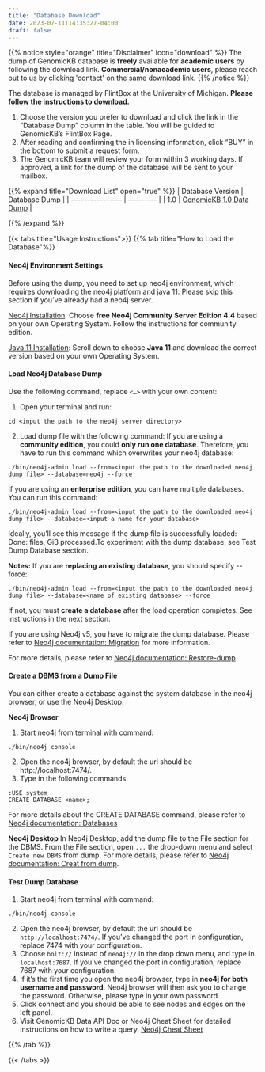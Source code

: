 ```yaml
---
title: "Database Download"
date: 2023-07-11T14:35:27-04:00
draft: false
---
```


{{% notice style="orange" title="Disclaimer" icon="download" %}}
The dump of GenomicKB database is **freely** available for **academic users** by following the download link. **Commercial/nonacademic users**, please reach out to us by clicking 'contact' on the same download link.
{{% /notice %}}

The database is managed by FlintBox at the University of Michigan. **Please follow the instructions to download.**
1. Choose the version you prefer to download and click the link in the “Database Dump” column in the table. You will be guided to GenomicKB’s FlintBox Page.
2. After reading and confirming the in licensing information, click “BUY” in the bottom to submit a request form.
3. The GenomicKB team will review your form within 3 working days. If approved, a link for the dump of the database will be sent to your mailbox.

{{% expand title="Download List" open="true" %}}
| Database Version | Database Dump |
| ---------------- | --------- |
| 1.0 | [GenomicKB 1.0 Data Dump](https://umich.flintbox.com/technologies/811eeb39-f581-4752-a319-7eed6beb0a8e) |


{{% /expand %}}

{{< tabs title="Usage Instructions">}}
{{% tab title="How to Load the Database"%}}
#### Neo4j Environment Settings
Before using the dump, you need to set up neo4j environment, which requires downloading the neo4j platform and java 11. Please skip this section if you’ve already had a neo4j server. 

[Neo4j Installation](https://neo4j.com/download-center/#community): Choose **free Neo4j Community Server Edition 4.4** based on your own Operating System. Follow the instructions for community edition.

[Java 11 Installation](https://www.oracle.com/java/technologies/downloads/#java11): Scroll down to choose **Java 11** and download the correct version based on your own Operating System.

#### Load Neo4j Database Dump

Use the following command, replace `<…>` with your own content:

1. Open your terminal and run: 
```
cd <input the path to the neo4j server directory>
```
2. Load dump file with the following command: If you are using a **community edition**, you could **only run one database**. Therefore, you have to run this command which overwrites your neo4j database:
```
./bin/neo4j-admin load --from=<input the path to the downloaded neo4j dump file> --database=neo4j --force
```

If you are using an **enterprise edition**, you can have multiple databases. You can run this command:
```
./bin/neo4j-admin load --from=<input the path to the downloaded neo4j dump file> --database=<input a name for your database>
```
Ideally, you’ll see this message if the dump file is successfully loaded: Done: <some number> files, <some number> GiB processed.To experiment with the dump database, see Test Dump Database section.

**Notes:** If you are **replacing an existing database**, you should specify --force: 
```
./bin/neo4j-admin load --from=<input the path to the downloaded neo4j dump file> --database=<name of existing database> --force
```
If not, you must **create a database** after the load operation completes. See instructions in the next section.

If you are using Neo4j v5, you have to migrate the dump database. Please refer to [Neo4j documentation: Migration](https://neo4j.com/docs/upgrade-migration-guide/current/version-5/migration/) for more information.

For more details, please refer to [Neo4j documentation: Restore-dump](https://neo4j.com/docs/operations-manual/4.4/backup-restore/restore-dump/).

#### Create a DBMS from a Dump File
You can either create a database against the system database in the neo4j browser, or use the Neo4j Desktop.

**Neo4j Browser**
1. Start neo4j from terminal with command: 
```
./bin/neo4j console
```
2. Open the neo4j browser, by default the url should be http://localhost:7474/.
3. Type in the following commands:
```
:USE system
CREATE DATABASE <name>;
```
For more details about the CREATE DATABASE command, please refer to [Neo4j documentation: Databases](https://neo4j.com/docs/cypher-manual/4.4/administration/databases/)

**Neo4j Desktop**
In Neo4j Desktop, add the dump file to the File section for the DBMS. From the File section, open `...` the drop-down menu and select `Create new DBMS` from dump.
For more details, please refer to [Neo4j documentation: Creat from dump](https://neo4j.com/docs/desktop-manual/current/operations/create-from-dump/).

#### Test Dump Database
1. Start neo4j from terminal with command: 
```
./bin/neo4j console
```
2. Open the neo4j browser, by default the url should be `http://localhost:7474/`. If you’ve changed the port in configuration, replace 7474 with your configuration.
3. Choose `bolt://` instead of `neo4j://` in the drop down menu, and type in `localhost:7687`. If you’ve changed the port in configuration, replace 7687 with your configuration.
4. If it’s the first time you open the neo4j browser, type in **neo4j for both username and password**. Neo4j browser will then ask you to change the password. Otherwise, please type in your own password.
5. Click connect and you should be able to see nodes and edges on the left panel.
6. Visit GenomicKB Data API Doc or Neo4j Cheat Sheet for detailed instructions on how to write a query. [Neo4j Cheat Sheet](https://neo4j.com/docs/cypher-cheat-sheet/4/neo4j-community/)

{{% /tab %}}

{{< /tabs >}}